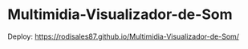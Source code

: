 # Multimidia-Visualizador-de-Som
Deploy: https://rodisales87.github.io/Multimidia-Visualizador-de-Som/
